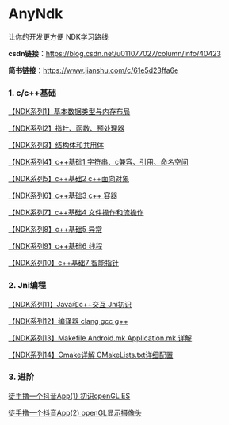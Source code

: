 # AnyNdk

让你的开发更方便  NDK学习路线

**csdn链接**：https://blog.csdn.net/u011077027/column/info/40423

**简书链接**：https://www.jianshu.com/c/61e5d23ffa6e

### 1. c/c++基础

[【NDK系列1】基本数据类型与内存布局](csdn/NDK系列1_基本数据类型与内存布局.md)

[【NDK系列2】指针、函数、预处理器](csdn/NDK系列2_指针、函数、预处理器.md)

[【NDK系列3】结构体和共用体](csdn/NDK系列3_结构体和共用体.md)

[【NDK系列4】c++基础1 字符串、c兼容、引用、命名空间](csdn/NDK系列4_c++基础1.md)

[【NDK系列5】c++基础2 c++面向对象](csdn/NDK系列5_c++基础2.md)

[【NDK系列6】c++基础3 c++ 容器](csdn/NDK系列6_c++基础3_容器.md)

[【NDK系列7】c++基础4 文件操作和流操作](csdn/NDK系列7_c++基础3_文件与流操作.md)

[【NDK系列8】c++基础5 异常](csdn/NDK系列8_c++基础3_异常.md)

[【NDK系列9】c++基础6 线程](csdn/NDK系列9_c++线程.md)

[【NDK系列10】c++基础7 智能指针](csdn/NDK系列10_c++智能指针.md)

### 2. Jni编程

[【NDK系列11】Java和c++交互 Jni初识](csdn/NDK系列11_Java和c++交互.md)

[【NDK系列12】编译器 clang gcc g++](csdn/NDK系列12_编译器_clang_gcc.md)

[【NDK系列13】Makefile Android.mk Application.mk 详解](csdn/NDK系列13_Makefile.md)

[【NDK系列14】Cmake详解 CMakeLists.txt详细配置](csdn/NDK系列14_Cmake详解.md)


### 3. 进阶

[徒手撸一个抖音App(1) 初识openGL ES](csdn/opengl/opengl系列1_初识openGL.md)

[徒手撸一个抖音App(2) openGL显示摄像头](csdn/opengl/opengl系列1_opengl显示摄像头.md)

